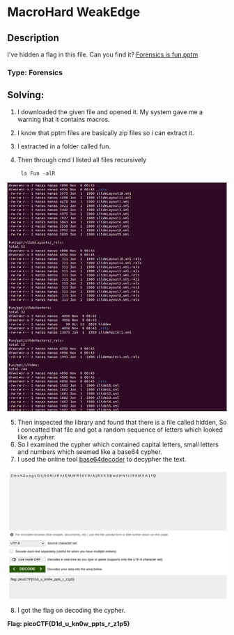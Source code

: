 # MacroHard WeakEdge
## Description
I've hidden a flag in this file. Can you find it? [Forensics is fun.pptm](https://mercury.picoctf.net/static/c0da20f29337e87ffb58ea987d8c596e/Forensics%20is%20fun.pptm)
### Type: Forensics

## Solving:
1) I downloaded the given file and opened it. My system gave me a warning that it contains macros.
2) I know that pptm files are basically zip files so i can extract it.
3) I extracted in a folder called fun.
4) Then through cmd I listed all files recursively

		ls Fun -alR
![](/Forensics/Macrohard_WeakEdge/MacroHard_WeakEdge_resources/img.png)


5) Then inspected the library and found that there is a file called hidden, So i concatted that file and got a random sequence of letters which looked like a cypher.
6) So I examined the cypher which contained capital letters, small letters and numbers which seemed like a base64 cypher.
7) I used the online tool [base64decoder](https://www.base64decode.org/)
to decypher the text.

![](/Forensics/Macrohard_WeakEdge/MacroHard_WeakEdge_resources/img1.png)

8) I got the flag on decoding the cypher.

**Flag: picoCTF{D1d_u_kn0w_ppts_r_z1p5}**